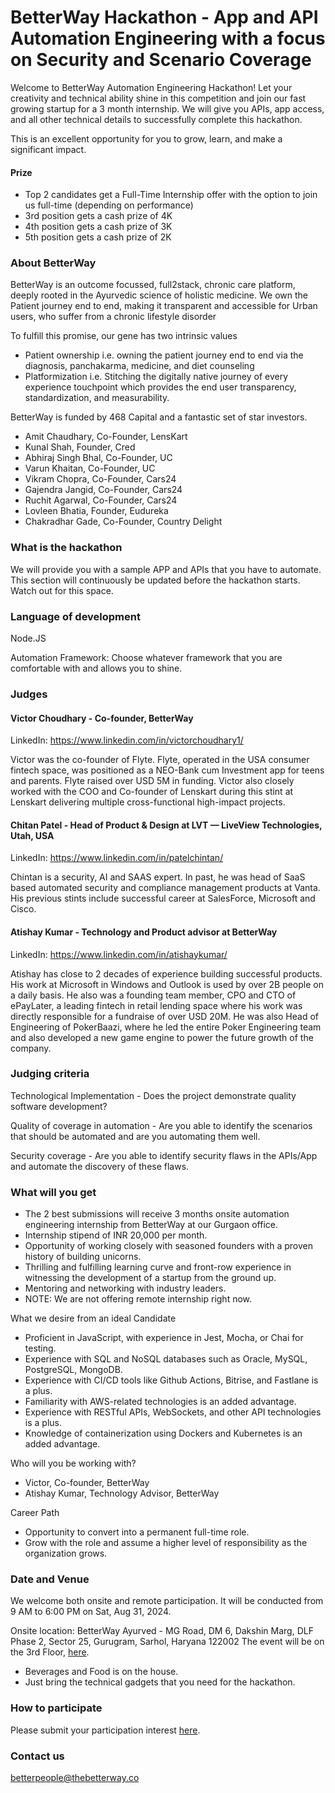 # BetterWay Hackathon - App and API Automation Engineering with a focus on Security and Scenario Coverage

Welcome to BetterWay Automation Engineering Hackathon! Let your creativity and technical ability shine in this competition and join our fast growing startup for a 3 month internship. We will give you APIs, app access, and all other technical details to successfully complete this hackathon.

This is an excellent opportunity for you to grow, learn, and make a significant impact.

#### Prize
- Top 2 candidates get a Full-Time Internship offer with the option to join us full-time (depending on performance)
- 3rd position gets a cash prize of 4K
- 4th position gets a cash prize of 3K
- 5th position gets a cash prize of 2K

### About BetterWay

BetterWay is an outcome focussed, full2stack, chronic care platform, deeply rooted in the Ayurvedic science of holistic medicine. We own the Patient journey end to end, making it transparent and accessible for Urban users, who suffer from a chronic lifestyle disorder

To fulfill this promise, our gene has two intrinsic values
- Patient ownership i.e. owning the patient journey end to end via the diagnosis, panchakarma, medicine, and diet counseling
- Platformization i.e. Stitching the digitally native journey of every experience touchpoint which provides the end user transparency, standardization, and measurability.


BetterWay is funded by 468 Capital and a fantastic set of star investors.  
- Amit Chaudhary, Co-Founder, LensKart  
- Kunal Shah, Founder, Cred  
- Abhiraj Singh Bhal, Co-Founder, UC  
- Varun Khaitan, Co-Founder, UC  
- Vikram Chopra, Co-Founder, Cars24  
- Gajendra Jangid, Co-Founder, Cars24  
- Ruchit Agarwal, Co-Founder, Cars24  
- Lovleen Bhatia, Founder, Eudureka  
- Chakradhar Gade, Co-Founder, Country Delight  

### What is the hackathon

We will provide you with a sample APP and APIs that you have to automate. This section will continuously be updated before the hackathon starts. Watch out for this space.

### Language of development

Node.JS

Automation Framework: Choose whatever framework that you are comfortable with and allows you to shine.

### Judges

#### Victor Choudhary - Co-founder, BetterWay

LinkedIn: https://www.linkedin.com/in/victorchoudhary1/

Victor was the co-founder of Flyte. Flyte, operated in the USA consumer fintech space, was positioned as a NEO-Bank cum Investment app for teens and parents. Flyte raised over USD 5M in funding. Victor also closely worked with the COO and Co-founder of Lenskart during this stint at Lenskart delivering multiple cross-functional high-impact projects.

#### Chitan Patel - Head of Product & Design at LVT — LiveView Technologies, Utah, USA

LinkedIn: https://www.linkedin.com/in/patelchintan/

Chintan is a security, AI and SAAS expert. In past, he was head of SaaS based automated security and compliance management products at Vanta. His previous stints include successful career at SalesForce, Microsoft and Cisco.

#### Atishay Kumar - Technology and Product advisor at BetterWay

LinkedIn: https://www.linkedin.com/in/atishaykumar/

Atishay has close to 2 decades of experience building successful products. His work at Microsoft in Windows and Outlook is used by over 2B people on a daily basis. He also was a founding team member, CPO and CTO of ePayLater, a leading fintech in retail lending space where his work was directly responsible for a fundraise of over USD 20M. He was also Head of Engineering of PokerBaazi, where he led the entire Poker Engineering team and also developed a new game engine to power the future growth of the company.

### Judging criteria

Technological Implementation - Does the project demonstrate quality software development?

Quality of coverage in automation - Are you able to identify the scenarios that should be automated and are you automating them well.

Security coverage - Are you able to identify security flaws in the APIs/App and automate the discovery of these flaws.

### What will you get
- The 2 best submissions will receive 3 months onsite automation engineering internship from BetterWay at our Gurgaon office.
- Internship stipend of INR 20,000 per month.
- Opportunity of working closely with seasoned founders with a proven history of building unicorns.
- Thrilling and fulfilling learning curve and front-row experience in witnessing the development of a startup from the ground up.
- Mentoring and networking with industry leaders.
- NOTE:  We are not offering remote internship right now.

What we desire from an ideal Candidate
- Proficient in JavaScript, with experience in Jest, Mocha, or Chai for testing.
- Experience with SQL and NoSQL databases such as Oracle, MySQL, PostgreSQL, MongoDB.
- Experience with CI/CD tools like Github Actions, Bitrise, and Fastlane is a plus.
- Familiarity with AWS-related technologies is an added advantage.
- Experience with RESTful APIs, WebSockets, and other API technologies is a plus.
- Knowledge of containerization using Dockers and Kubernetes is an added advantage.


Who will you be working with?
- Victor, Co-founder, BetterWay
- Atishay Kumar, Technology Advisor, BetterWay

Career Path
- Opportunity to convert into a permanent full-time role.
- Grow with the role and assume a higher level of responsibility as the organization grows.

### Date and Venue
We welcome both onsite and remote participation. It will be conducted from 9 AM to 6:00 PM on Sat, Aug 31, 2024.

Onsite location: 
BetterWay Ayurved - MG Road, DM 6, Dakshin Marg, DLF Phase 2, Sector 25, Gurugram, Sarhol, Haryana 122002
The event will be on the 3rd Floor, [here](https://maps.app.goo.gl/PCUA5MB2QzstEewV6).

- Beverages and Food is on the house.
- Just bring the technical gadgets that you need for the hackathon.

### How to participate

Please submit your participation interest [here](https://forms.gle/6E6yDyhDzuoGR4uE8).


### Contact us

betterpeople@thebetterway.co
